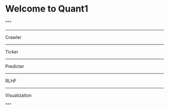 # Welcome to Quant1
"""
***
Crawler

***
Ticker


***
Predicter


***
RLHF


***
Visualization



"""

